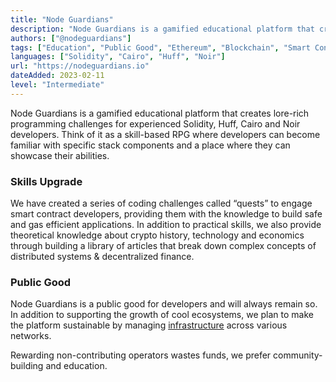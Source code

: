 ```yaml
---
title: "Node Guardians"
description: "Node Guardians is a gamified educational platform that creates lore-rich programming challenges for experienced Solidity, Cairo, Huff and Noir developers."
authors: ["@nodeguardians"]
tags: ["Education", "Public Good", "Ethereum", "Blockchain", "Smart Contracts", "Cryptography", "Design Patterns", "ZKP", "Security"]
languages: ["Solidity", "Cairo", "Huff", "Noir"] 
url: "https://nodeguardians.io"
dateAdded: 2023-02-11
level: "Intermediate"
---
```


Node Guardians is a gamified educational platform that creates lore-rich programming challenges for experienced Solidity, Huff, Cairo and Noir developers. Think of it as a skill-based RPG where developers can become familiar with specific stack components and a place where they can showcase their abilities. 

### Skills Upgrade

We have created a series of coding challenges called “quests” to engage smart contract developers, providing them with the knowledge to build safe and gas efficient applications. In addition to practical skills, we also provide theoretical knowledge about crypto history, technology and economics through building a library of articles that break down complex concepts of distributed systems & decentralized finance.


### Public Good

Node Guardians is a public good for developers and will always remain so. 
In addition to supporting the growth of cool ecosystems, we plan to make the platform sustainable by managing [infrastructure](https://infra.nodeguardians.io/) across various networks.

Rewarding non-contributing operators wastes funds, we prefer community-building and education.
